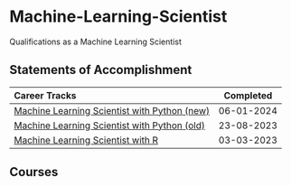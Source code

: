 # Machine-Learning-Scientist
 Qualifications as a Machine Learning Scientist

## Statements of Accomplishment
|                                                                           Career Tracks                                                                            | Completed  |
| :----------------------------------------------------------------------------------------------------------------------------------------------------------------- | :--------: |
| [Machine Learning Scientist with Python (new)](https://github.com/Katsuvest/Machine-Learning-Scientist/tree/master/Machine_Learning_Scientist_with_Python(New).pdf) | 06-01-2024 |
| [Machine Learning Scientist with Python (old)](https://github.com/Katsuvest/Machine-Learning-Scientist/tree/master/Machine_Learning_Scientist_with_Python.pdf)     | 23-08-2023 |
| [Machine Learning Scientist with R](https://github.com/Katsuvest/Machine-Learning-Scientist/tree/master/Machine_Learning_Scientist_with_R.pdf)                     | 03-03-2023 |

## Courses
